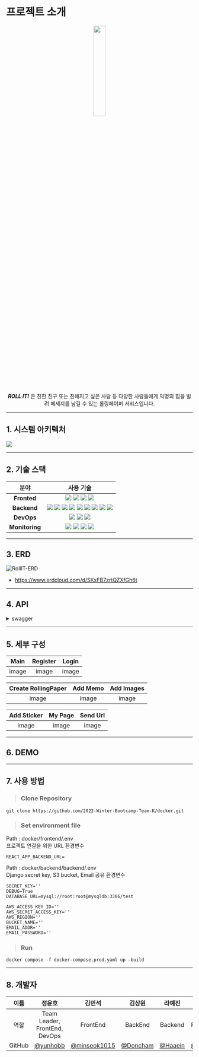 # 프로젝트 소개
<div align=center>

<image width=25%, height=25%, src="https://user-images.githubusercontent.com/103196409/214590395-b5bcbedc-e9cb-4c4e-97e5-f156b8ffa623.png">

***ROLL IT!*** 은 친한 친구 또는 친해지고 싶은 사람 등 다양한 사람들에게 익명의 힘을 빌려 메세지를 남길 수  있는 롤링페이퍼 서비스입니다.
</div>

***
## 1. 시스템 아키텍처

<image src="https://user-images.githubusercontent.com/103196409/214876886-5b5bbd0b-0dab-44ea-90a3-b36b70750ab5.png">

***
## 2. 기술 스택

<div align =center>

분야| 사용 기술|
:--------:|:------------------------------:|
**Fronted** | <img src="https://img.shields.io/badge/javascript-F7DF1E?style=for-the-badge&logo=javascript&logoColor=black"> <img src="https://img.shields.io/badge/react-61DAFB?style=for-the-badge&logo=react&logoColor=black"> <img src="https://img.shields.io/badge/ReactQuery-FF4154?style=for-the-badge&logo=reactquery&logoColor=black"> <img src="https://img.shields.io/badge/styledcomponents-DB7093?style=for-the-badge&logo=styledcomponents&logoColor=white">
**Backend** | <img src="https://img.shields.io/badge/Django-092E20?style=for-the-badge&logo=Django&logoColor=white"> <img src="https://img.shields.io/badge/DJANGO-REST-ff1709?style=for-the-badge&logo=django&logoColor=white&color=ff1709&labelColor=gray"> <img src="https://img.shields.io/badge/RabbitMQ-FF6600?style=for-the-badge&logo=RabbitMQ&logoColor=white"> <img src="https://img.shields.io/badge/Celery-37814A?style=for-the-badge&logo=Celery&logoColor=white"> <img src="https://img.shields.io/badge/mysql-4479A1?style=for-the-badge&logo=mysql&logoColor=white"> <img src="https://img.shields.io/badge/swagger-85EA2D?style=for-the-badge&logo=swagger&logoColor=black"> <img src="https://img.shields.io/badge/Amazon S3-569A31?style=for-the-badge&logo=Amazon S3&logoColor=white"> <img src="https://img.shields.io/badge/Redis-DC382D?style=for-the-badge&logo=Redis&logoColor=white"> <img src="https://img.shields.io/badge/OpenCV-5C3EE8?style=for-the-badge&logo=OpenCV&logoColor=white">
**DevOps** | <img src="https://img.shields.io/badge/NGINX-009639?style=for-the-badge&logo=nginx&logoColor=black"> <img src="https://img.shields.io/badge/gunicorn-499848?style=for-the-badge&logo=gunicorn&logoColor=black"> <img src="https://img.shields.io/badge/Docker-2496ED?style=for-the-badge&logo=docker&logoColor=white"> 
**Monitoring** |   <img src="https://img.shields.io/badge/Grafana-F46800?style=for-the-badge&logo=grafana&logoColor=black"> <img src="https://img.shields.io/badge/Prometheus-E6522C?style=for-the-badge&logo=Prometheus&logoColor=black"> <img src = "https://img.shields.io/badge/-cadvisor-informational"> <img src ="https://img.shields.io/badge/-node--exporter-brightgreen">
</div>

***
## 3. ERD

<!--<image src="https://user-images.githubusercontent.com/103196409/214505660-fb892945-ffd9-4a9f-8626-0e2f24182674.png">-->
![RollIT-ERD](https://user-images.githubusercontent.com/103196409/214745383-0c862036-cd7a-4702-af4c-2f8808959316.png)
- https://www.erdcloud.com/d/SKxFB7zrtQZXfGh6t

***
## 4. API

<details>
<summary>swagger</summary>
<div markdown="1">

![image](https://user-images.githubusercontent.com/103196409/214562842-b2e9870c-7ecc-46b4-90dc-b2ecbf5b3d18.png)
![image](https://user-images.githubusercontent.com/103196409/214562857-220bd0ef-682c-4d77-a9af-55085cdb19d0.png)
![image](https://user-images.githubusercontent.com/103196409/214562870-32b8d2a0-b128-4706-a2a7-aed2d04ca8cf.png)
</div>
</details>

***
## 5. 세부 구성

<div align=center>

**Main** | **Register** | **Login**
:---:|:-------:|:---:|
 image | image <!--img src="https://user-images.githubusercontent.com/103196409/214795136-1b9469a5-b9c9-4d2c-9b26-8552aba0a77c.gif" width="100%"--> | image

**Create RollingPaper** | **Add Memo**|**Add Images** 
:---:|:---:|:---:
image | image | image

**Add Sticker** | **My Page** | **Send Url**
:---:|:---:|:---:
image | image| image
</div>




***
## 6. DEMO

***
## 7. 사용 방법

>### Clone Repository
```
git clone https://github.com/2022-Winter-Bootcamp-Team-K/docker.git
```
>### Set environment file
Path : docker/frontend/.env<br>
프로젝트 연결을 위한 URL 환경변수
```
REACT_APP_BACKEND_URL=
```

Path : docker/backend/backend/.env<br>
Django secret key, S3 bucket, Email 공유 환경변수
```
SECRET_KEY=''
DEBUG=True
DATABASE_URL=mysql://root:root@mysqldb:3306/test

AWS_ACCESS_KEY_ID=''
AWS_SECRET_ACCESS_KEY=''
AWS_REGION=''
BUCKET_NAME=''
EMAIL_ADDR=''
EMAIL_PASSWORD=''
```
>### Run
```
docker compose -f docker-compose.prod.yaml up —build
```

***
   
## 8. 개발자

**이름** | 정윤호 | 김민석 | 김상원 | 라예진 | 이준희
:---:|:---:|:---:|:---:|:---:|:---:
역할 | Team Leader, FrontEnd, DevOps | FrontEnd | BackEnd | Backend | FrontEnd
GitHub | [@yunhobb](https://github.com/yunhobb) | [@minseok1015](https://github.com/minseok1015) | [@Doncham](https://github.com/Doncham) | [@Haaein](https://github.com/Haaein) | [@junvhui](https://github.com/junvhui)

